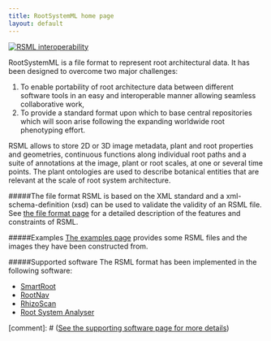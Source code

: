 ```yaml
---
title: RootSystemML home page
layout: default
---
```


[![RSML interoperability](../images/interoperability_h300.png)](../images/interoperability.png)


RootSystemML is a file format to represent root architectural data. It has been designed to overcome two major challenges: 

 1. To enable portability of root architecture data between different software tools in an easy and interoperable manner allowing seamless collaborative work, 
 2. To provide a standard format upon which to base central repositories which will soon arise following the expanding worldwide root phenotyping effort.

RSML allows to store 2D or 3D image metadata, plant and root properties and geometries, continuous functions along individual root paths and a suite of annotations at the image, plant or root scales, at one or several time points. The plant ontologies are used to describe botanical entities that are relevant at the scale of root system architecture. 

#####The file format
RSML is based on the XML standard and a xml-schema-definition (xsd) can be used to validate the validity of an RSML file.
See [the file format page](format) for a detailed description of the features and constraints of RSML. 

#####Examples
[The examples page](examples) provides some RSML files and the images they have been constructed from. 

#####Supported software
The RSML format has been implemented in the following software:

 - [SmartRoot](http://www.uclouvain.be/en-smartroot)
 - [RootNav](http://www.cpib.ac.uk/tools-resources/software/rootnav/)
 - [RhizoScan](https://team.inria.fr/virtualplants/research/project/rhizoscan/)
 - [Root System Analyser](http://www.csc.univie.ac.at/rootbox/rsa.html)

[comment]: # ([See the supporting software page for more details](software))



